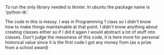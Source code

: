 To run the only library needed is tkinter.  In ubuntu the package name is 'python-tk'.

The code in this is messy.  I was in Programming 1 class so I didn't know how to make things maintainable at that point.  I didn't know anything about creating classes either so if I did it again I would abstract a lot of stuff into classes.  Don't judge the messiness of this code, it is here more for personal historical value since it is the first code I got any money from (as a prize from a school award)
